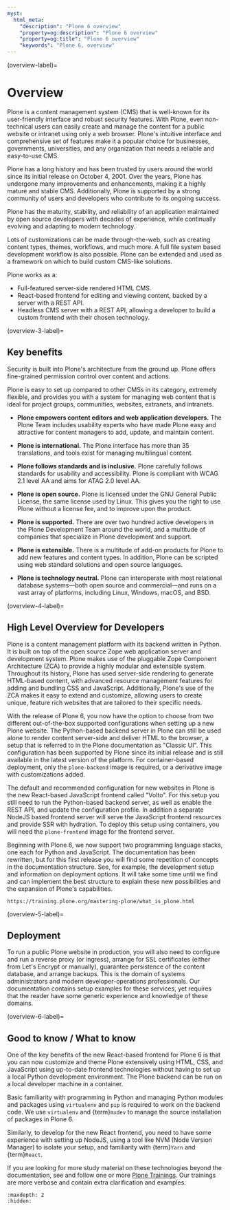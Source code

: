 ```yaml
---
myst:
  html_meta:
    "description": "Plone 6 overview"
    "property=og:description": "Plone 6 overview"
    "property=og:title": "Plone 6 overview"
    "keywords": "Plone 6, overview"
---
```


(overview-label)=


# Overview

Plone is a content management system (CMS) that is well-known for its user-friendly interface and robust security features. 
With Plone, even non-technical users can easily create and manage the content for a public website or intranet using only a web browser. 
Plone's intuitive interface and comprehensive set of features make it a popular choice for businesses, governments, universities, and any organization that needs a reliable and easy-to-use CMS.

Plone has a long history and has been trusted by users around the world since its initial release on October 4, 2001. 
Over the years, Plone has undergone many improvements and enhancements, making it a highly mature and stable CMS. 
Additionally, Plone is supported by a strong community of users and developers who contribute to its ongoing success.

Plone has the maturity, stability, and reliability of an application maintained by open source developers with decades of experience, while continually evolving and adapting to modern technology.

Lots of customizations can be made through-the-web, such as creating content types, themes, workflows, and much more.
A full file system based development workflow is also possible.
Plone can be extended and used as a framework on which to build custom CMS-like solutions.

Plone works as a:

- Full-featured server-side rendered HTML CMS.
- React-based frontend for editing and viewing content, backed by a server with a REST API.
- Headless CMS server with a REST API, allowing a developer to build a custom frontend with their chosen technology.

(overview-3-label)=

## Key benefits

Security is built into Plone's architecture from the ground up.
Plone offers fine-grained permission control over content and actions.

Plone is easy to set up compared to other CMSs in its category, extremely flexible, and provides you with a system for managing web content that is ideal for project groups, communities, websites, extranets, and intranets.

- **Plone empowers content editors and web application developers.**
  The Plone Team includes usability experts who have made Plone easy and attractive for content managers to add, update, and maintain content.

- **Plone is international.**
  The Plone interface has more than 35 translations, and tools exist for managing multilingual content.

- **Plone follows standards and is inclusive.**
  Plone carefully follows standards for usability and accessibility.
  Plone is compliant with WCAG 2.1 level AA and aims for ATAG 2.0 level AA.

- **Plone is open source.**
  Plone is licensed under the GNU General Public License, the same license used by Linux.
  This gives you the right to use Plone without a license fee, and to improve upon the product.

- **Plone is supported.**
  There are over two hundred active developers in the Plone Development Team around the world, and a multitude of companies that specialize in Plone development and support.

- **Plone is extensible.**
  There is a multitude of add-on products for Plone to add new features and content types.
  In addition, Plone can be scripted using web standard solutions and open source languages.

- **Plone is technology neutral.**
  Plone can interoperate with most relational database systems—both open source and commercial—and runs on a vast array of platforms, including Linux, Windows, macOS, and BSD.



(overview-4-label)=

## High Level Overview for Developers

Plone is a content management platform with its backend written in Python.
It is built on top of the open source Zope web application server and development system. 
Plone makes use of the pluggable Zope Component Architecture (ZCA) to provide a highly modular and extensible system.
Throughout its history, Plone has used server-side rendering to generate HTML-based content, with advanced resource management features for adding and bundling CSS and JavaScript. 
Additionally, Plone's use of the ZCA makes it easy to extend and customize, allowing users to create unique, feature rich websites that are tailored to their specific needs.

With the release of Plone 6, you now have the option to choose from two different out-of-the-box supported configurations when setting up a new Plone website.
The Python-based backend server in Plone can still be used alone to render content server-side and deliver HTML to the browser, a setup that is referred to in the Plone documentation as "Classic UI". 
This configuration has been supported by Plone since its initial release and is still available in the latest version of the platform. 
For container-based deployment, only the `plone-backend` image is required, or a derivative image with customizations added. 

The default and recommended configuration for new websites in Plone is the new React-based JavaScript frontend called "Volto".
For this setup you still need to run the Python-based backend server, as well as enable the REST API, and update the configuration profile.
In addition a separate NodeJS based frontend server will serve the JavaScript frontend resources and provide SSR with hydration.
To deploy this setup using containers, you will need the `plone-frontend` image for the frontend server.

Beginning with Plone 6, we now support two programming language stacks, one each for Python and JavaScript.
The documentation has been rewritten, but for this first release you will find some repetition of concepts in the documentation structure.
See, for example, the development setup and information on deployment options.
It will take some time until we find and can implement the best structure to explain these new possibilities and the expansion of Plone's capabilities.

```{seealso}
https://training.plone.org/mastering-plone/what_is_plone.html
```


(overview-5-label)=
## Deployment

To run a public Plone website in production, you will also need to configure and run a reverse proxy (or ingress), arrange for SSL certificates (either from Let's Encrypt or manually), guarantee persistence of the content database, and arrange backups.
This is the domain of systems administrators and modern developer-operations professionals.
Our documentation contains setup examples for these services, yet requires that the reader have some generic experience and knowledge of these domains.


(overview-6-label)=
## Good to know / What to know

One of the key benefits of the new React-based frontend for Plone 6 is that you can now customize and theme Plone extensively using HTML, CSS, and JavaScript using up-to-date frontend technologies without having to set up a local Python development environment.
The Plone backend can be run on a local developer machine in a container.

Basic familiarity with programming in Python and managing Python modules and packages using `virtualenv` and `pip` is required to work on the backend code.
We use `virtualenv` and {term}`mxdev` to manage the source installation of packages in Plone 6.

Similarly, to develop for the new React frontend, you need to have some experience with setting up NodeJS, using a tool like NVM (Node Version Manager) to isolate your setup, and familiarity with {term}`Yarn` and {term}`React`.

If you are looking for more study material on these technologies beyond the documentation, see and follow one or more [Plone Trainings](https://training.plone.org).
Our trainings are more verbose and contain extra clarification and examples.


```{toctree}
:maxdepth: 2
:hidden:


```
